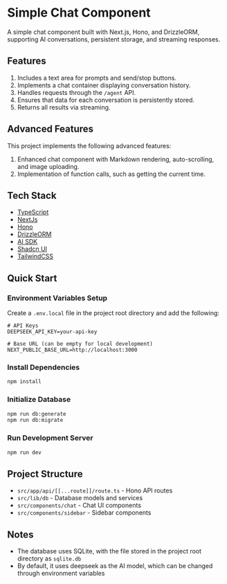 # Simple Chat Component

A simple chat component built with Next.js, Hono, and DrizzleORM, supporting AI conversations, persistent storage, and streaming responses.

## Features

1. Includes a text area for prompts and send/stop buttons.
2. Implements a chat container displaying conversation history.
3. Handles requests through the `/agent` API.
4. Ensures that data for each conversation is persistently stored.
5. Returns all results via streaming.

## Advanced Features

This project implements the following advanced features:

1. Enhanced chat component with Markdown rendering, auto-scrolling, and image uploading.
2. Implementation of function calls, such as getting the current time.

## Tech Stack

- [TypeScript](https://www.typescriptlang.org/)
- [NextJs](https://nextjs.org/)
- [Hono](https://hono.dev/)
- [DrizzleORM](https://orm.drizzle.team/)
- [AI SDK](https://sdk.vercel.ai/)
- [Shadcn UI](https://ui.shadcn.com/)
- [TailwindCSS](https://tailwindcss.com/)

## Quick Start

### Environment Variables Setup

Create a `.env.local` file in the project root directory and add the following:

```
# API Keys
DEEPSEEK_API_KEY=your-api-key

# Base URL (can be empty for local development)
NEXT_PUBLIC_BASE_URL=http://localhost:3000
```

### Install Dependencies

```bash
npm install
```

### Initialize Database

```bash
npm run db:generate
npm run db:migrate
```

### Run Development Server

```bash
npm run dev
```

## Project Structure

- `src/app/api/[[...route]]/route.ts` - Hono API routes
- `src/lib/db` - Database models and services
- `src/components/chat` - Chat UI components
- `src/components/sidebar` - Sidebar components

## Notes

- The database uses SQLite, with the file stored in the project root directory as `sqlite.db`
- By default, it uses deepseek as the AI model, which can be changed through environment variables

